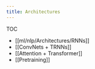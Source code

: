 ```yaml
---
title: Architectures
---
```

TOC
- [[ml/nlp/Architectures/RNNs]]
- [[ConvNets + TRNNs]]
- [[Attention + Transformer]]
- [[Pretraining]]